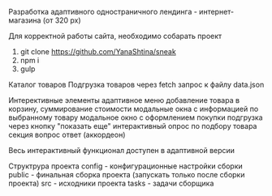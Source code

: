 Разработка адаптивного одностраничного лендинга - интернет-магазина (от 320 px)


Для корректной работы сайта, необходимо собарать проект
1. git clone https://github.com/YanaShtina/sneak 
2. npm i
3. gulp

Каталог товаров
Подгрузка товаров через fetch запрос к файлу data.json

Интерективные элементы
адаптивное меню 
добавление товара в корзину, суммирование стоимости
модальные окна с информацией по выбранному товару
модальное окно с оформлением покупки
подгрузка через кнопку "показать еще"
интерактивный опрос по подбору товара
секция вопрос ответ (аккордеон)

Весь интерактивный функционал доступен в адаптивной версии


Структрура проекта
config - конфигурационные настройки сборки
public - финальная сборка проекта (запускать только после сборки проекта)
src - исходники проекта
tasks - задачи сборщика
